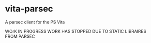 # vita-parsec
A parsec client for the PS Vita

WOrK IN PROGRESS
WORK HAS STOPPED DUE TO STATIC LIBRAIRES FROM PARSEC
